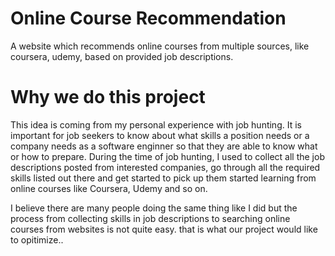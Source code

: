 # Online Course Recommendation
A website which recommends online courses from multiple sources, like coursera, udemy, based on provided job descriptions.

# Why we do this project
This idea is coming from my personal experience with job hunting. It is important for job seekers to know about what skills a position needs or a company needs as a software enginner so that they are able to know what or how to prepare. During the time of job hunting, I used to collect all the job descriptions posted from interested companies, go through all the required skills listed out there and get started to pick up them started learning from online courses like Coursera, Udemy and so on.

I believe there are many people doing the same thing like I did but the process from collecting skills in job descriptions to searching online courses from websites is not quite easy. that is what our project would like to opitimize.. 
